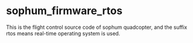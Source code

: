 # sophum_firmware_rtos
This is the flight control source code of sophum quadcopter, and the suffix rtos means real-time operating system is used.
